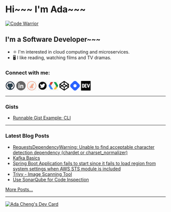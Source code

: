 # Hi~~~ I'm Ada~~~

[![Code Warrior](https://www.codewars.com/users/adafycheng/badges/micro)](https://www.codewars.com/users/adafycheng)

## I'm a Software Developer~~~
+ ⚛️ I'm interested in cloud computing and microservices.
+ 🖥️ I like reading, watching films and TV dramas.


### Connect with me:
[![GitHub](images/github.png)](https://github.com/adafycheng)
[![LinkedIn](images/linkedin.png)](https://linkedin.com/in/adafycheng)
[![Stackoverflow](images/stackoverflow.png)](https://stackoverflow.com/story/adafycheng)
[![Twitter](images/twitter.png)](https://twitter.com/adafycheng)
[![Google Developer](images/gdev.png)](https://g.dev/adafycheng)
[![CodePen](images/codepen.png)](https://codepen.io/adafycheng)
[![HashNode](images/hashnode.png)](https://hashnode.com/@adafycheng)
[![dev.to](images/dev-black.png)](https://dev.to/adafycheng)

---

### Gists
- [Runnable Gist Example: CLI](https://gist.github.com/adafycheng/314fc85d66356d4e985c02b378178aec)

---

### Latest Blog Posts
<!-- BLOG-POST-LIST:START -->
- [RequestsDependencyWarning: Unable to find acceptable character detection dependency &lpar;chardet or charset_normalizer&rpar;](https://blog.adafycheng.dev/requestsdependencywarning-unable-to-find-acceptable-character-detection-dependency-chardet-or-charsetnormalizer)
- [Kafka Basics](https://blog.adafycheng.dev/kafka-basics)
- [Spring Boot Application fails to start since it fails to load region from system settings when AWS STS module is included](https://blog.adafycheng.dev/spring-boot-application-fails-to-start-since-it-fails-to-load-region-from-system-settings-when-aws-sts-module-is-included)
- [Trivy - Image Scanning Tool](https://blog.adafycheng.dev/trivy-image-scanning-tool)
- [Use SonarQube for Code Inspection](https://blog.adafycheng.dev/use-sonarqube-for-code-inspection)
<!-- BLOG-POST-LIST:END -->
[More Posts...](https://blog.adafycheng.dev)

---

<a href="https://app.daily.dev/adafycheng"><img src="https://api.daily.dev/devcards/07dbaffb99824d8aa855bd31df8207f2.png?r=btq" width="400" alt="Ada Cheng's Dev Card"/></a>
